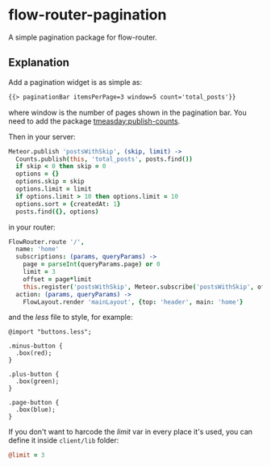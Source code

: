flow-router-pagination
======================
A simple pagination package for flow-router.

Explanation
-----------
Add a pagination widget is as simple as:

```html
{{> paginationBar itemsPerPage=3 window=5 count='total_posts'}}
```

where window is the number of pages shown in the pagination bar.
You need to add the package [tmeasday:publish-counts](https://atmospherejs.com/tmeasday/publish-counts).

Then in your server:
```coffee
Meteor.publish 'postsWithSkip', (skip, limit) ->
  Counts.publish(this, 'total_posts', posts.find())
  if skip < 0 then skip = 0
  options = {}
  options.skip = skip
  options.limit = limit
  if options.limit > 10 then options.limit = 10
  options.sort = {createdAt: 1}
  posts.find({}, options)
```

in your router:
```coffee
FlowRouter.route '/',
  name: 'home'
  subscriptions: (params, queryParams) ->
    page = parseInt(queryParams.page) or 0
    limit = 3
    offset = page*limit
    this.register('postsWithSkip', Meteor.subscribe('postsWithSkip', offset, limit))
  action: (params, queryParams) ->
    FlowLayout.render 'mainLayout', {top: 'header', main: 'home'}
```

and the *less* file to style, for example:
```less
@import "buttons.less";

.minus-button {
  .box(red);
}

.plus-button {
  .box(green);
}

.page-button {
  .box(blue);
}
```

If you don't want to harcode the *limit* var in every place it's used, you can define it inside ```client/lib``` folder:

```coffee
@limit = 3
```